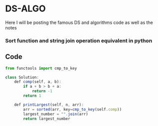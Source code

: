 # DS-ALGO
Here I will be posting the famous DS and algorithms code as well as the notes

### Sort function and string join operation equivalent in python

## Code

``` js
from functools import cmp_to_key

class Solution:
    def comp(self, a, b):
        if a + b > b + a:
            return -1
        return 1

    def printLargest(self, n, arr):
        arr = sorted(arr, key=cmp_to_key(self.comp))
        largest_number = "".join(arr)
        return largest_number
```
